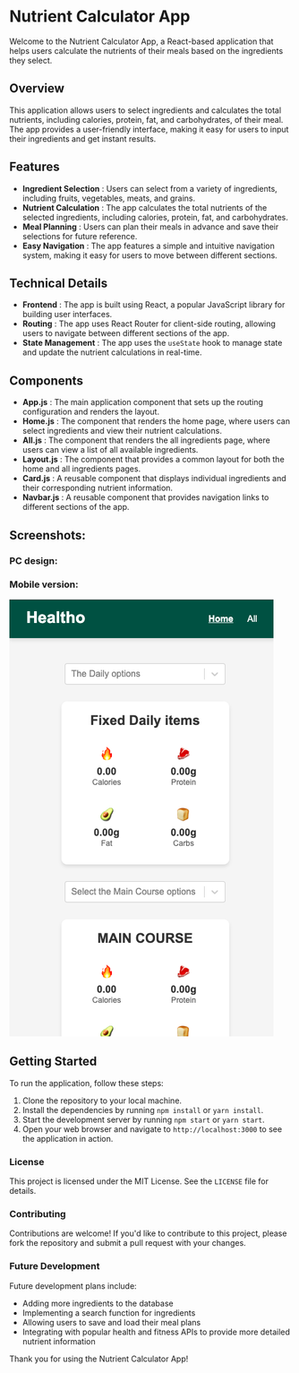 # **Nutrient Calculator App**

Welcome to the Nutrient Calculator App, a React-based application that helps users calculate the nutrients of their meals based on the ingredients they select.

## **Overview**

This application allows users to select ingredients and calculates the total nutrients, including calories, protein, fat, and carbohydrates, of their meal. The app provides a user-friendly interface, making it easy for users to input their ingredients and get instant results.

## **Features**

* **Ingredient Selection** : Users can select from a variety of ingredients, including fruits, vegetables, meats, and grains.
* **Nutrient Calculation** : The app calculates the total nutrients of the selected ingredients, including calories, protein, fat, and carbohydrates.
* **Meal Planning** : Users can plan their meals in advance and save their selections for future reference.
* **Easy Navigation** : The app features a simple and intuitive navigation system, making it easy for users to move between different sections.

## **Technical Details**

* **Frontend** : The app is built using React, a popular JavaScript library for building user interfaces.
* **Routing** : The app uses React Router for client-side routing, allowing users to navigate between different sections of the app.
* **State Management** : The app uses the `useState` hook to manage state and update the nutrient calculations in real-time.

## **Components**

* **App.js** : The main application component that sets up the routing configuration and renders the layout.
* **Home.js** : The component that renders the home page, where users can select ingredients and view their nutrient calculations.
* **All.js** : The component that renders the all ingredients page, where users can view a list of all available ingredients.
* **Layout.js** : The component that provides a common layout for both the home and all ingredients pages.
* **Card.js** : A reusable component that displays individual ingredients and their corresponding nutrient information.
* **Navbar.js** : A reusable component that provides navigation links to different sections of the app.

## **Screenshots:**

### PC design:

### Mobile version:

![1719952995665](image/README/1719952995665.png)

## **Getting Started**

To run the application, follow these steps:

1. Clone the repository to your local machine.
2. Install the dependencies by running `npm install` or `yarn install`.
3. Start the development server by running `npm start` or `yarn start`.
4. Open your web browser and navigate to `http://localhost:3000` to see the application in action.

### **License**

This project is licensed under the MIT License. See the `LICENSE` file for details.

### **Contributing**

Contributions are welcome! If you'd like to contribute to this project, please fork the repository and submit a pull request with your changes.

### **Future Development**

Future development plans include:

* Adding more ingredients to the database
* Implementing a search function for ingredients
* Allowing users to save and load their meal plans
* Integrating with popular health and fitness APIs to provide more detailed nutrient information

Thank you for using the Nutrient Calculator App!
